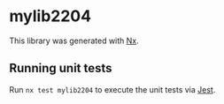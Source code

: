 # mylib2204

This library was generated with [Nx](https://nx.dev).

## Running unit tests

Run `nx test mylib2204` to execute the unit tests via [Jest](https://jestjs.io).
